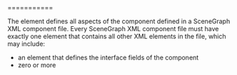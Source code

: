 <component>
===========

The <component> element defines all aspects of the component defined in a SceneGraph XML component file. Every SceneGraph XML component file must have exactly one <component> element that contains all other XML elements in the file, which may include:

*   an [<interface>](/docs/references/scenegraph/xml-elements/interface.md) element that defines the interface fields of the component
*   zero or more [<script>](/docs/references/scenegraph/xml-elements/script.md) elements that define the BrightScript code used by the component
*   a [<children>](/docs/references/scenegraph/xml-elements/children.md) element that contains the child <node> elements (either the built-in node classes or node classes extended from them) for the component, declared in XML markup

Attributes
----------

The following attributes define a <component> XML element:

| Attribute | Required | Description |
| --- | --- | --- |
| name | required | Specifies the name of the component, that allows you to create the component in your application. For example, if the name of the component is `CastMemberInfo`, you could create instances of the component declaratively in a child node element of a component <children> element (`<CastMemberInfo/>`), or using BrightScript in a <script> element (`createObject("roSGNode","CastMemberInfo")`).  <br>  <br>The name attribute is case-sensitive. You cannot successfully create or declare a component unless the component name exactly matches the name attribute, including case. Also be aware that two components with the exact same name in the same application components directory will have undefined and generally undesirable results if you attempt to create a component object with that name in the application. |
| extends | optional | Specifies the name of the built-in or extended SceneGraph scene or node class whose functionality is extended by this component.  <br>  <br>For example, `extends="Group"` specifies that the component has all of the functionality of the [Group](/docs/references/scenegraph/layout-group-nodes/group.md) node class (it can have child nodes, has translation/scale/rotation fields, and so forth).  <br>  <br>By default, a component extends the [Group](/docs/references/scenegraph/layout-group-nodes/group.md) node class. |
| initialFocus | optional | Specifies the ID of a node declared in the XML file to have the initial remote control focus when the component is instantiated. |
| version | optional | Specifies the version of the SceneGraph API. The default is 1.0 if not specified. |

Example
-------

The following <component> element defines a component named `GridPanelExample`, that contains <interface>, <script>, and <children> elements.

**<component> element example**

    <component name = "GridPanelExample" extends = "GridPanel" initialFocus = "examplePosterGrid" >
    
      <interface >
        <field id = "gridcontenturi" type = "uri" onChange = "readpostergrid" />
      </interface>
    
      <script type = "text/brightscript" >
    
        <![CDATA[
    
        sub init()
          m.top.panelSize = "full"
          m.top.isFullScreen = true
          m.top.leftPosition = 130
          m.top.focusable = true
          m.top.hasNextPanel = false
          m.top.createNextPanelOnItemFocus = false
          m.top.grid = m.top.findNode("examplePosterGrid")
        end sub
    
        sub readpostergrid()
          m.readPosterGridTask = createObject("roSGNode", "ContentReader")
          m.readPosterGridTask.contenturi = m.top.gridcontenturi
          m.readPosterGridTask.observeField("content", "showpostergrid")
          m.readPosterGridTask.control = "RUN"
        end sub
    
        sub showpostergrid()
          m.top.grid.content = m.readPosterGridTask.content
        end sub
    
        ]]>
    
      </script>
    
      <children >
    
        <PosterGrid
          id = "examplePosterGrid"
          basePosterSize = "[ 512, 288 ]"
          caption1NumLines = "1"
          numColumns = "2"
          numRows = "2"
          itemSpacing = "[ 20, 20 ]" />
    
      </children>
    
    </component>